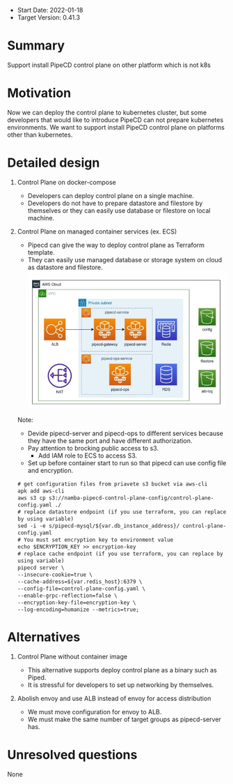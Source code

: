 - Start Date: 2022-01-18
- Target Version: 0.41.3

# Summary

Support install PipeCD control plane on other platform which is not k8s

# Motivation

Now we can deploy the control plane to kubernetes cluster, but some developers that would like to introduce PipeCD can not prepare kubernetes environments. We want to support  install PipeCD control plane on platforms other than kubernetes.

# Detailed design

1. Control Plane on docker-compose
    - Developers can deploy control plane on a single machine.
    - Developers do not have to prepare datastore and filestore by themselves or they can easily use database or filestore on local machine.
    
2. Control Plane on managed container services (ex. ECS)
    - Pipecd can give the way to deploy control plane as Terraform template.
    - They can easily use managed database or storage system on cloud as datastore and filestore.
    ![image](assets/control-plane-on-aws.jpg)
    
    Note:
    - Devide pipecd-server and pipecd-ops to different services because they have the same port and have different authorization.
    - Pay attention to brocking public access to s3.
        - Add IAM role to ECS to access S3.
    - Set up before container start to run so that pipecd can use config file and encryption.
    ```
    # get configuration files from priavete s3 bucket via aws-cli
    apk add aws-cli
    aws s3 cp s3://namba-pipecd-control-plane-config/control-plane-config.yaml ./
    # replace datastore endpoint (if you use terraform, you can replace by using variable)
    sed -i -e s/pipecd-mysql/${var.db_instance_address}/ control-plane-config.yaml
    # You must set encryption key to environment value
    echo $ENCRYPTION_KEY >> encryption-key
    # replace cache endpoint (if you use terraform, you can replace by using variable)
    pipecd server \
    --insecure-cookie=true \
    --cache-address=${var.redis_host}:6379 \
    --config-file=control-plane-config.yaml \
    --enable-grpc-reflection=false \
    --encryption-key-file=encryption-key \
    --log-encoding=humanize --metrics=true;
    ```

# Alternatives

1. Control Plane without container image
    - This alternative supports deploy control plane as a binary such as Piped.
    - It is stressful for developers to set up networking by themselves.

2. Abolish envoy and use ALB instead of envoy for access distribution
    - We must move configuration for envoy to ALB.
    - We must make the same number of target groups as pipecd-server has.
# Unresolved questions

None
